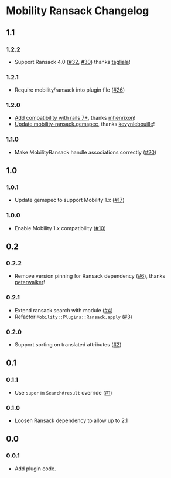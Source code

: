 # Mobility Ransack Changelog

## 1.1

### 1.2.2
- Support Ransack 4.0
  ([#32](https://github.com/shioyama/mobility-ransack/pull/32),
  [#30](https://github.com/shioyama/mobility-ransack/pull/30))
  thanks [tagliala](https://github.com/tagliala)!

### 1.2.1
- Require mobility/ransack into plugin file
  ([#26](https://github.com/shioyama/mobility-ransack/pull/26))

### 1.2.0
- [Add compatibility with rails
  7+](https://github.com/shioyama/mobility-ransack/pull/22), thanks
  [mhenrixon](https://github.com/mhenrixon)!
- [Update mobility-ransack.gemspec](https://github.com/shioyama/mobility-ransack/pull/23),
  thanks [kevynlebouille](https://github.com/kevynlebouille)!

### 1.1.0
- Make MobilityRansack handle associations correctly
  ([#20](https://github.com/shioyama/mobility-ransack/pull/20))

## 1.0

### 1.0.1
- Update gemspec to support Mobility 1.x
  ([#17](https://github.com/shioyama/mobility-ransack/pull/17))

### 1.0.0
- Enable Mobility 1.x compatibility
  ([#10](https://github.com/shioyama/mobility-ransack/pull/10))

## 0.2

### 0.2.2
- Remove version pinning for Ransack dependency
  ([#6](https://github.com/shioyama/mobility-ransack/pull/6)), thanks
  [peterwalker](https://github.com/petewalker)!

### 0.2.1
- Extend ransack search with module
  ([#4](https://github.com/shioyama/mobility-ransack/pull/4))
- Refactor `Mobility::Plugins::Ransack.apply`
  ([#3](https://github.com/shioyama/mobility-ransack/pull/3))

### 0.2.0

- Support sorting on translated attributes
  ([#2](https://github.com/shioyama/mobility-ransack/pull/2))

## 0.1

### 0.1.1
- Use `super` in `Search#result` override
  ([#1](https://github.com/shioyama/mobility-ransack/pull/1))

### 0.1.0
- Loosen Ransack dependency to allow up to 2.1

## 0.0

### 0.0.1
- Add plugin code.
